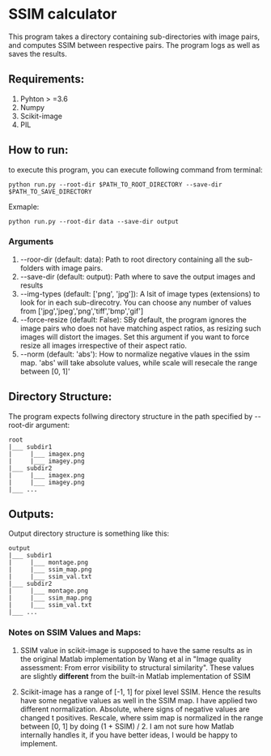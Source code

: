 # SSIM calculator

This program takes a directory containing sub-directories with image pairs, and computes SSIM between respective pairs. The program logs as well as saves the results.

## Requirements:
1. Pyhton > =3.6
2. Numpy
3. Scikit-image
4. PIL

## How to run:
to execute this program, you can execute following command from terminal:

```
python run.py --root-dir $PATH_TO_ROOT_DIRECTORY --save-dir $PATH_TO_SAVE_DIRECTORY
```

Exmaple:
```
python run.py --root-dir data --save-dir output
```

### Arguments

1. --roor-dir (default: data): Path to root directory containing all the sub-folders with image pairs.
2. --save-dir (default: output): Path where to save the output images and results
3. --img-types (default: ['png', 'jpg']): A lsit of image types (extensions) to look for in each sub-direcotry. You can choose any number of values from ['jpg','jpeg','png','tiff','bmp','gif']
4. --force-resize (default: False): SBy default, the program ignores the image pairs who does not have matching aspect ratios, as resizing such images will distort the images. Set this argument if you want to force resize all images irrespective of their aspect ratio.
5. --norm (default: 'abs'): How to normalize negative vlaues in the ssim map. 'abs' will take absolute values, while scale will resecale the range between [0, 1]'

## Directory Structure:
The program expects follwing directory structure in the path specified by --root-dir argument:

```
root
|___ subdir1
|     |___ imagex.png
|     |___ imagey.png
|___ subdir2
|     |___ imagex.png
|     |___ imagey.png
|___ ...
```

## Outputs:

Output directory structure is something like this:
```
output
|___ subdir1
|     |___ montage.png
|     |___ ssim_map.png
|     |___ ssim_val.txt
|___ subdir2
|     |___ montage.png
|     |___ ssim_map.png
|     |___ ssim_val.txt
|___ ...
```

### Notes on SSIM Values and Maps:

1. SSIM value in scikit-image is supposed to have the same results as in the original Matlab implementation by Wang et al in "Image quality assessment: From error visibility to structural similarity". 
These values are slightly **different** from the built-in Matlab implementation of SSIM

2. Scikit-image has a range of [-1, 1] for pixel level SSIM. Hence the results have some negative values as well in the SSIM map. I have applied two different normalization. Absolute, where signs of negative values are changed t positives. Rescale, where ssim map is normalized in the range between [0, 1] by doing (1 + SSIM) / 2. I am not sure how Matlab internally handles it, if you have better ideas, I would be happy to implement. 

